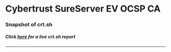 # Cybertrust SureServer EV OCSP CA
### Snapshot of crt.sh
##### Click [here](https://crt.sh/?q=4F6620F15BD08C9527DB50CEF26F42D45163B510BB956E9E9E83C99B82C0AF71) for a live crt.sh report

---
